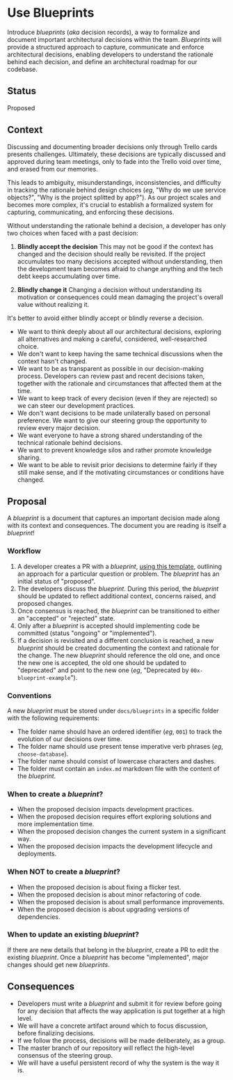 # Use Blueprints
Introduce _blueprints_ (_aka_ decision records), a way to formalize and document important architectural decisions within the team. _Blueprints_ will provide a structured approach to capture, communicate and enforce architectural decisions, enabling developers to understand the rationale behind each decision, and define an architectural roadmap for our codebase.

## Status
Proposed

## Context
Discussing and documenting broader decisions only through Trello cards presents challenges. Ultimately, these decisions are typically discussed and approved during team meetings, only to fade into the Trello void over time, and erased from our memories.

This leads to ambiguity, misunderstandings, inconsistencies, and difficulty in tracking the rationale behind design choices (_eg_, "Why do we use service objects?", "Why is the project splitted by app?"). As our project scales and becomes more complex, it's crucial to establish a formalized system for capturing, communicating, and enforcing these decisions.

Without understanding the rationale behind a decision, a developer has only two choices when faced with a past decision:

1. **Blindly accept the decision**
This may not be good if the context has changed and the decision should really be revisited. If the project accumulates too many decisions accepted without understanding, then the development team becomes afraid to change anything and the tech debt keeps accumulating over time.

2. **Blindly change it**
Changing a decision without understanding its motivation or consequences could mean damaging the project's overall value without realizing it.

It's better to avoid either blindly accept or blindly reverse a decision.

- We want to think deeply about all our architectural decisions, exploring all alternatives and making a careful, considered, well-researched choice.
- We don't want to keep having the same technical discussions when the context hasn't changed.
- We want to be as transparent as possible in our decision-making process. Developers can review past and recent decisions taken, together with the rationale and circumstances that affected them at the time.
- We want to keep track of every decision (even if they are rejected) so we can steer our development practices.
- We don't want decisions to be made unilaterally based on personal preference. We want to give our steering group the opportunity to review every major decision.
- We want everyone to have a strong shared understanding of the technical rationale behind decisions.
- We want to prevent knowledge silos and rather promote knowledge sharing.
- We want to be able to revisit prior decisions to determine fairly if they still make sense, and if the motivating circumstances or conditions have changed.

## Proposal
A _blueprint_ is a document that captures an important decision made along with its context and consequences. The document you are reading is itself a _blueprint_!

### Workflow
1. A developer creates a PR with a _blueprint_, [using this template](../_template.md), outlining an approach for a particular question or problem. The _blueprint_ has an initial status of "proposed".
2. The developers discuss the _blueprint_. During this period, the _blueprint_ should be updated to reflect additional context, concerns raised, and proposed changes.
3. Once consensus is reached, the _blueprint_ can be transitioned to either an "accepted" or "rejected" state.
4. Only after a _blueprint_ is accepted should implementing code be committed (status "ongoing" or "implemented").
5. If a decision is revisited and a different conclusion is reached, a new _blueprint_ should be created documenting the context and rationale for the change. The new _blueprint_ should reference the old one, and once the new one is accepted, the old one should be updated to "deprecated" and point to the new one (_eg_, "Deprecated by `00x-blueprint-example`").

### Conventions
A new _blueprint_ must be stored under `docs/blueprints` in a specific folder with the following requirements:

- The folder name should have an ordered identifier (_eg_, `001`) to track the evolution of our decisions over time.
- The folder name should use present tense imperative verb phrases (_eg_, `choose-database`).
- The folder name should consist of lowercase characters and dashes.
- The folder must contain an `index.md` markdown file with the content of the _blueprint_.

### When to create a _blueprint_?
- When the proposed decision impacts development practices.
- When the proposed decision requires effort exploring solutions and more implementation time.
- When the proposed decision changes the current system in a significant way.
- When the proposed decision impacts the development lifecycle and deployments.

### When **NOT** to create a _blueprint_?
- When the proposed decision is about fixing a flicker test.
- When the proposed decision is about minor refactoring of code.
- When the proposed decision is about small performance improvements.
- When the proposed decision is about upgrading versions of dependencies.

### When to update an existing _blueprint_?
If there are new details that belong in the _blueprint_, create a PR to edit the existing _blueprint_. Once a _blueprint_ has become "implemented", major changes should get new _blueprints_.

## Consequences
- Developers must write a _blueprint_ and submit it for review before going for any decision that affects the way application is put together at a high level.
- We will have a concrete artifact around which to focus discussion, before finalizing decisions.
- If we follow the process, decisions will be made deliberately, as a group.
- The master branch of our repository will reflect the high-level consensus of the steering group.
- We will have a useful persistent record of why the system is the way it is.
